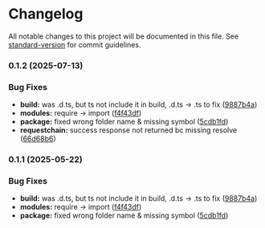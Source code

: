 # Changelog

All notable changes to this project will be documented in this file. See [standard-version](https://github.com/conventional-changelog/standard-version) for commit guidelines.

### 0.1.2 (2025-07-13)


### Bug Fixes

* **build:** was .d.ts, but ts not include it in build, .d.ts -> .ts to fix ([9887b4a](https://github.com/fegorka/fequester/commit/9887b4a5809f20a14fd9db44fa50905ffed433b5))
* **modules:** require -> import ([f4f43df](https://github.com/fegorka/fequester/commit/f4f43df76c85210cf6d8642a5a17288c3a2b0939))
* **package:** fixed wrong folder name & missing symbol ([5cdb1fd](https://github.com/fegorka/fequester/commit/5cdb1fda6847b83bf52c6e15926c04d69c81348c))
* **requestchain:** success response not returned bc missing resolve ([66d68b6](https://github.com/fegorka/fequester/commit/66d68b6872cf0f1dc87fdee66d5ab78f3e01a6cb))

### 0.1.1 (2025-05-22)


### Bug Fixes

* **build:** was .d.ts, but ts not include it in build, .d.ts -> .ts to fix ([9887b4a](https://github.com/fegorka/fequester/commit/9887b4a5809f20a14fd9db44fa50905ffed433b5))
* **modules:** require -> import ([f4f43df](https://github.com/fegorka/fequester/commit/f4f43df76c85210cf6d8642a5a17288c3a2b0939))
* **package:** fixed wrong folder name & missing symbol ([5cdb1fd](https://github.com/fegorka/fequester/commit/5cdb1fda6847b83bf52c6e15926c04d69c81348c))
